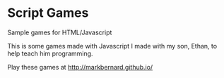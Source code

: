 # Script Games
Sample games for HTML/Javascript

This is some games made with Javascript I made with my son, Ethan, to help teach him programming.

Play these games at http://markbernard.github.io/
